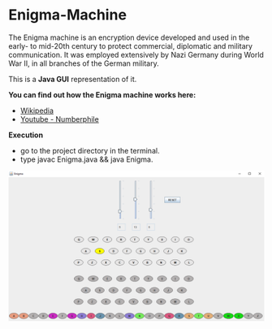 # Enigma-Machine
The Enigma machine is an encryption device developed and used in the early- to mid-20th century to protect commercial, diplomatic and military communication. It was employed extensively by Nazi Germany during 
World War II, in all branches of the German military. 

This is a **Java GUI** representation of it.


**You can find out how the Enigma machine works here:**
  - [Wikipedia](https://en.wikipedia.org/wiki/Enigma_machine#:~:text=The%20Enigma%20machine%20is%20an,branches%20of%20the%20German%20military.)
  - [Youtube - Numberphile](https://www.youtube.com/watch?v=mcX7iO_XCFA)
 
**Execution**
  - go to the project directory in the terminal.
  - type javac Enigma.java  &&  java Enigma.


![Enigma - Machine](/images/Enigma.png)